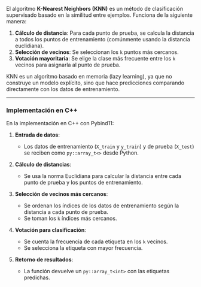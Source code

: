 
El algoritmo **K-Nearest Neighbors (KNN)** es un método de clasificación supervisado basado en la similitud entre ejemplos. Funciona de la siguiente manera:  

1. **Cálculo de distancia**: Para cada punto de prueba, se calcula la distancia a todos los puntos de entrenamiento (comúnmente usando la distancia euclidiana).  
2. **Selección de vecinos**: Se seleccionan los `k` puntos más cercanos.  
3. **Votación mayoritaria**: Se elige la clase más frecuente entre los `k` vecinos para asignarla al punto de prueba.  

KNN es un algoritmo basado en memoria (lazy learning), ya que no construye un modelo explícito, sino que hace predicciones comparando directamente con los datos de entrenamiento.  

---

### Implementación en C++

En la implementación en C++ con Pybind11:  

1. **Entrada de datos**:  
   - Los datos de entrenamiento (`X_train` y `y_train`) y de prueba (`X_test`) se reciben como `py::array_t<>` desde Python.  

2. **Cálculo de distancias**:  
   - Se usa la norma Euclidiana para calcular la distancia entre cada punto de prueba y los puntos de entrenamiento.  

3. **Selección de vecinos más cercanos**:  
   - Se ordenan los índices de los datos de entrenamiento según la distancia a cada punto de prueba.  
   - Se toman los `k` índices más cercanos.  

4. **Votación para clasificación**:  
   - Se cuenta la frecuencia de cada etiqueta en los `k` vecinos.  
   - Se selecciona la etiqueta con mayor frecuencia.  

5. **Retorno de resultados**:  
   - La función devuelve un `py::array_t<int>` con las etiquetas predichas.  
